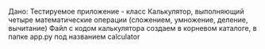 Дано: Тестируемое приложение - класс Калькулятор, выполняющий четыре математические операции (сложением, умножение, деление, вычитание)
Файл с кодом калькулятора создаем в корневом каталоге, в папке app.py под названием calculator
